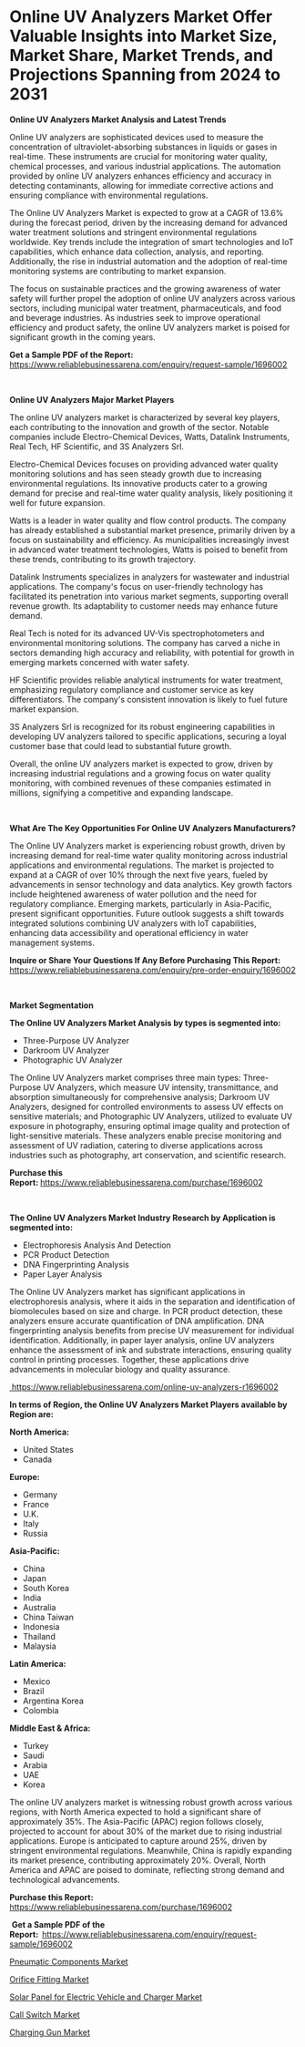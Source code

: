 <p><h1>Online UV Analyzers Market Offer Valuable Insights into Market Size, Market Share, Market Trends, and Projections Spanning from 2024 to 2031</h1></p><p><strong>Online UV Analyzers Market Analysis and Latest Trends</strong></p>
<p><p>Online UV analyzers are sophisticated devices used to measure the concentration of ultraviolet-absorbing substances in liquids or gases in real-time. These instruments are crucial for monitoring water quality, chemical processes, and various industrial applications. The automation provided by online UV analyzers enhances efficiency and accuracy in detecting contaminants, allowing for immediate corrective actions and ensuring compliance with environmental regulations.</p><p>The Online UV Analyzers Market is expected to grow at a CAGR of 13.6% during the forecast period, driven by the increasing demand for advanced water treatment solutions and stringent environmental regulations worldwide. Key trends include the integration of smart technologies and IoT capabilities, which enhance data collection, analysis, and reporting. Additionally, the rise in industrial automation and the adoption of real-time monitoring systems are contributing to market expansion. </p><p>The focus on sustainable practices and the growing awareness of water safety will further propel the adoption of online UV analyzers across various sectors, including municipal water treatment, pharmaceuticals, and food and beverage industries. As industries seek to improve operational efficiency and product safety, the online UV analyzers market is poised for significant growth in the coming years.</p></p>
<p><strong>Get a Sample PDF of the Report:&nbsp;</strong> <a href="https://www.reliablebusinessarena.com/enquiry/request-sample/1696002?utm_campaign=1399&utm_medium=2&utm_source=Github&utm_content=ia&utm_term=19102024&utm_id=online-uv-analyzers">https://www.reliablebusinessarena.com/enquiry/request-sample/1696002</a></p>
<p>&nbsp;</p>
<p><strong>Online UV Analyzers Major Market Players</strong></p>
<p><p>The online UV analyzers market is characterized by several key players, each contributing to the innovation and growth of the sector. Notable companies include Electro-Chemical Devices, Watts, Datalink Instruments, Real Tech, HF Scientific, and 3S Analyzers Srl.</p><p>Electro-Chemical Devices focuses on providing advanced water quality monitoring solutions and has seen steady growth due to increasing environmental regulations. Its innovative products cater to a growing demand for precise and real-time water quality analysis, likely positioning it well for future expansion.</p><p>Watts is a leader in water quality and flow control products. The company has already established a substantial market presence, primarily driven by a focus on sustainability and efficiency. As municipalities increasingly invest in advanced water treatment technologies, Watts is poised to benefit from these trends, contributing to its growth trajectory.</p><p>Datalink Instruments specializes in analyzers for wastewater and industrial applications. The company's focus on user-friendly technology has facilitated its penetration into various market segments, supporting overall revenue growth. Its adaptability to customer needs may enhance future demand.</p><p>Real Tech is noted for its advanced UV-Vis spectrophotometers and environmental monitoring solutions. The company has carved a niche in sectors demanding high accuracy and reliability, with potential for growth in emerging markets concerned with water safety.</p><p>HF Scientific provides reliable analytical instruments for water treatment, emphasizing regulatory compliance and customer service as key differentiators. The company's consistent innovation is likely to fuel future market expansion.</p><p>3S Analyzers Srl is recognized for its robust engineering capabilities in developing UV analyzers tailored to specific applications, securing a loyal customer base that could lead to substantial future growth.</p><p>Overall, the online UV analyzers market is expected to grow, driven by increasing industrial regulations and a growing focus on water quality monitoring, with combined revenues of these companies estimated in millions, signifying a competitive and expanding landscape.</p></p>
<p>&nbsp;</p>
<p><strong>What Are The Key Opportunities For Online UV Analyzers Manufacturers?</strong></p>
<p><p>The Online UV Analyzers market is experiencing robust growth, driven by increasing demand for real-time water quality monitoring across industrial applications and environmental regulations. The market is projected to expand at a CAGR of over 10% through the next five years, fueled by advancements in sensor technology and data analytics. Key growth factors include heightened awareness of water pollution and the need for regulatory compliance. Emerging markets, particularly in Asia-Pacific, present significant opportunities. Future outlook suggests a shift towards integrated solutions combining UV analyzers with IoT capabilities, enhancing data accessibility and operational efficiency in water management systems.</p></p>
<p><strong>Inquire or Share Your Questions If Any Before Purchasing This Report:</strong> <a href="https://www.reliablebusinessarena.com/enquiry/pre-order-enquiry/1696002?utm_campaign=1399&utm_medium=2&utm_source=Github&utm_content=ia&utm_term=19102024&utm_id=online-uv-analyzers">https://www.reliablebusinessarena.com/enquiry/pre-order-enquiry/1696002</a></p>
<p>&nbsp;</p>
<p><strong>Market Segmentation</strong></p>
<p><strong>The Online UV Analyzers Market Analysis by types is segmented into:</strong></p>
<p><ul><li>Three-Purpose UV Analyzer</li><li>Darkroom UV Analyzer</li><li>Photographic UV Analyzer</li></ul></p>
<p><p>The Online UV Analyzers market comprises three main types: Three-Purpose UV Analyzers, which measure UV intensity, transmittance, and absorption simultaneously for comprehensive analysis; Darkroom UV Analyzers, designed for controlled environments to assess UV effects on sensitive materials; and Photographic UV Analyzers, utilized to evaluate UV exposure in photography, ensuring optimal image quality and protection of light-sensitive materials. These analyzers enable precise monitoring and assessment of UV radiation, catering to diverse applications across industries such as photography, art conservation, and scientific research.</p></p>
<p><strong>Purchase this Report:&nbsp;</strong><a href="https://www.reliablebusinessarena.com/purchase/1696002?utm_campaign=1399&utm_medium=2&utm_source=Github&utm_content=ia&utm_term=19102024&utm_id=online-uv-analyzers">https://www.reliablebusinessarena.com/purchase/1696002</a></p>
<p>&nbsp;</p>
<p><strong>The Online UV Analyzers Market Industry Research by Application is segmented into:</strong></p>
<p><ul><li>Electrophoresis Analysis And Detection</li><li>PCR Product Detection</li><li>DNA Fingerprinting Analysis</li><li>Paper Layer Analysis</li></ul></p>
<p><p>The Online UV Analyzers market has significant applications in electrophoresis analysis, where it aids in the separation and identification of biomolecules based on size and charge. In PCR product detection, these analyzers ensure accurate quantification of DNA amplification. DNA fingerprinting analysis benefits from precise UV measurement for individual identification. Additionally, in paper layer analysis, online UV analyzers enhance the assessment of ink and substrate interactions, ensuring quality control in printing processes. Together, these applications drive advancements in molecular biology and quality assurance.</p></p>
<p><a href="https://www.reliablebusinessarena.com/online-uv-analyzers-r1696002?utm_campaign=1399&utm_medium=2&utm_source=Github&utm_content=ia&utm_term=19102024&utm_id=online-uv-analyzers">&nbsp;https://www.reliablebusinessarena.com/online-uv-analyzers-r1696002</a></p>
<p><strong>In terms of Region, the Online UV Analyzers Market Players available by Region are:</strong></p>
<p>
    <p> <strong> North America: </strong>
        <ul>
            <li>United States</li>
            <li>Canada</li>
        </ul>
        </p> 
    <p> <strong> Europe: </strong>
        <ul>
            <li>Germany</li>
            <li>France</li>
            <li>U.K.</li>
            <li>Italy</li>
            <li>Russia</li>
        </ul>
        </p> 
    <p> <strong> Asia-Pacific: </strong>
        <ul>
            <li>China</li>
            <li>Japan</li>
            <li>South Korea</li>
            <li>India</li>
            <li>Australia</li>
            <li>China Taiwan</li>
            <li>Indonesia</li>
            <li>Thailand</li>
            <li>Malaysia</li>
        </ul>
        </p> 
    <p> <strong> Latin America: </strong>
        <ul>
            <li>Mexico</li>
            <li>Brazil</li>
            <li>Argentina Korea</li>
            <li>Colombia</li>
        </ul>
        </p> 
    <p> <strong> Middle East & Africa: </strong>
        <ul>
            <li>Turkey</li>
            <li>Saudi</li>
            <li>Arabia</li>
            <li>UAE</li>
            <li>Korea</li>
        </ul>
    </p>
    </p>
<p><p>The online UV analyzers market is witnessing robust growth across various regions, with North America expected to hold a significant share of approximately 35%. The Asia-Pacific (APAC) region follows closely, projected to account for about 30% of the market due to rising industrial applications. Europe is anticipated to capture around 25%, driven by stringent environmental regulations. Meanwhile, China is rapidly expanding its market presence, contributing approximately 20%. Overall, North America and APAC are poised to dominate, reflecting strong demand and technological advancements.</p></p>
<p><strong>Purchase this Report: </strong><a href="https://www.reliablebusinessarena.com/purchase/1696002?utm_campaign=1399&utm_medium=2&utm_source=Github&utm_content=ia&utm_term=19102024&utm_id=online-uv-analyzers">https://www.reliablebusinessarena.com/purchase/1696002</a></p>
<p>&nbsp;<strong>Get a Sample PDF of the Report:&nbsp;&nbsp;</strong><a href="https://www.reliablebusinessarena.com/enquiry/request-sample/1696002?utm_campaign=1399&utm_medium=2&utm_source=Github&utm_content=ia&utm_term=19102024&utm_id=online-uv-analyzers">https://www.reliablebusinessarena.com/enquiry/request-sample/1696002</a></p>
<p><strong></strong></p>
<p><p><a href="https://www.linkedin.com/pulse/competitive-intelligence-pneumatic-components-market-key-players-fpcpc?utm_campaign=1399&utm_medium=2&utm_source=Github&utm_content=ia&utm_term=19102024&utm_id=online-uv-analyzers">Pneumatic Components Market</a></p><p><a href="https://www.linkedin.com/pulse/orifice-fitting-market-penetration-strategies-untapped-vwdre?utm_campaign=1399&utm_medium=2&utm_source=Github&utm_content=ia&utm_term=19102024&utm_id=online-uv-analyzers">Orifice Fitting Market</a></p><p><a href="https://github.com/tamvrosiya/Market-Research-Report-List-6/blob/main/solar-panel-for-electric-vehicle-and-charger-market.md?utm_campaign=1399&utm_medium=2&utm_source=Github&utm_content=ia&utm_term=19102024&utm_id=online-uv-analyzers">Solar Panel for Electric Vehicle and Charger Market</a></p><p><a href="https://www.linkedin.com/pulse/analyzing-call-switch-market-dynamics-growth-drivers-forecasted-kcsoe?utm_campaign=1399&utm_medium=2&utm_source=Github&utm_content=ia&utm_term=19102024&utm_id=online-uv-analyzers">Call Switch Market</a></p><p><a href="https://www.linkedin.com/pulse/insights-charging-gun-market-players-size-geographical-regions-hveof?utm_campaign=1399&utm_medium=2&utm_source=Github&utm_content=ia&utm_term=19102024&utm_id=online-uv-analyzers">Charging Gun Market</a></p></p>